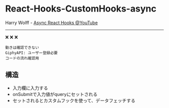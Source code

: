 # React-Hooks-CustomHooks-async

Harry Wolff - [Async React Hooks @YouTube](https://www.youtube.com/watch?v=HQq5Sod8AEk)

---

:x: :x: :x:
```
動きは確認できない
GiphyAPI: ユーザー登録必要
コードの流れ確認用
```

## 構造

- 入力欄に入力する
- onSubmitで入力値がqueryにセットされる
- セットされるとカスタムフックを使って、データフェッチする

